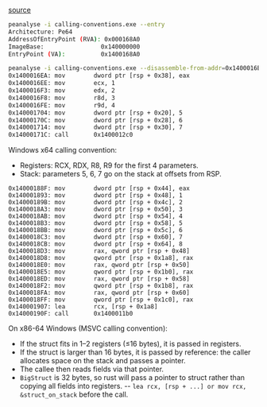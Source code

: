 [source](https://github.com/Jozefpodlecki/reverse-engineering-exercises/blob/main/exercises/calling-conventions/src/main.rs)

```sh
peanalyse -i calling-conventions.exe --entry
Architecture: Pe64
AddressOfEntryPoint (RVA): 0x000168A0
ImageBase:                0x140000000
EntryPoint (VA):          0x1400168A0
```


```sh
peanalyse -i calling-conventions.exe --disassemble-from-addr=0x1400016B0
0x1400016EA: mov        dword ptr [rsp + 0x38], eax
0x1400016EE: mov        ecx, 1
0x1400016F3: mov        edx, 2
0x1400016F8: mov        r8d, 3
0x1400016FE: mov        r9d, 4
0x140001704: mov        dword ptr [rsp + 0x20], 5
0x14000170C: mov        dword ptr [rsp + 0x28], 6
0x140001714: mov        dword ptr [rsp + 0x30], 7
0x14000171C: call       0x1400012c0
```

Windows x64 calling convention:
- Registers: RCX, RDX, R8, R9 for the first 4 parameters.
- Stack: parameters 5, 6, 7 go on the stack at offsets from RSP.

```x86asm
0x14000188F: mov        dword ptr [rsp + 0x44], eax
0x140001893: mov        dword ptr [rsp + 0x48], 1
0x14000189B: mov        dword ptr [rsp + 0x4c], 2
0x1400018A3: mov        dword ptr [rsp + 0x50], 3
0x1400018AB: mov        dword ptr [rsp + 0x54], 4
0x1400018B3: mov        dword ptr [rsp + 0x58], 5
0x1400018BB: mov        dword ptr [rsp + 0x5c], 6
0x1400018C3: mov        dword ptr [rsp + 0x60], 7
0x1400018CB: mov        dword ptr [rsp + 0x64], 8
0x1400018D3: mov        rax, qword ptr [rsp + 0x48]
0x1400018D8: mov        qword ptr [rsp + 0x1a8], rax
0x1400018E0: mov        rax, qword ptr [rsp + 0x50]
0x1400018E5: mov        qword ptr [rsp + 0x1b0], rax
0x1400018ED: mov        rax, qword ptr [rsp + 0x58]
0x1400018F2: mov        qword ptr [rsp + 0x1b8], rax
0x1400018FA: mov        rax, qword ptr [rsp + 0x60]
0x1400018FF: mov        qword ptr [rsp + 0x1c0], rax
0x140001907: lea        rcx, [rsp + 0x1a8]
0x14000190F: call       0x1400011b0
```

On x86-64 Windows (MSVC calling convention):
- If the struct fits in 1–2 registers (≤16 bytes), it is passed in registers.
- If the struct is larger than 16 bytes, it is passed by reference: the caller allocates space on the stack and passes a pointer.
- The callee then reads fields via that pointer.
- `BigStruct` is 32 bytes, so rust will pass a pointer to struct rather than copying all fields into registers.
-- `lea rcx, [rsp + ...] or mov rcx, &struct_on_stack` before the call.